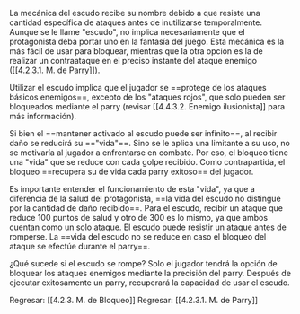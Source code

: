 
La mecánica del escudo recibe su nombre debido a que resiste una cantidad específica de ataques antes de inutilizarse temporalmente. Aunque se le llame "escudo", no implica necesariamente que el protagonista deba portar uno en la fantasía del juego. Esta mecánica es la más fácil de usar para bloquear, mientras que la otra opción es la de realizar un contraataque en el preciso instante del ataque enemigo ([[4.2.3.1. M. de Parry]]). 

Utilizar el escudo implica que el jugador se ==protege de los ataques básicos enemigos==, excepto de los "ataques rojos", que solo pueden ser bloqueados mediante el parry (revisar [[4.4.3.2. Enemigo ilusionista]] para más información).

Si bien el ==mantener activado al escudo puede ser infinito==, al recibir daño se reducirá su =="vida"==. Sino se le aplica una limitante a su uso, no se motivaría al jugador a enfrentarse en combate. Por eso, el bloqueo tiene una "vida" que se reduce con cada golpe recibido. Como contrapartida, el bloqueo ==recupera su de vida cada parry exitoso== del jugador.

Es importante entender el funcionamiento de esta "vida", ya que a diferencia de la salud del protagonista, ==la vida del escudo no distingue por la cantidad de daño recibido==. Para el escudo, recibir un ataque que reduce 100 puntos de salud y otro de 300 es lo mismo, ya que ambos cuentan como un solo ataque. El escudo puede resistir un ataque antes de romperse. La ==vida del escudo no se reduce en caso el bloqueo del ataque se efectúe durante el parry==.

¿Qué sucede si el escudo se rompe? Solo el jugador tendrá la opción de bloquear los ataques enemigos mediante la precisión del parry. Después de ejecutar exitosamente un parry, recuperará la capacidad de usar el escudo.


Regresar: [[4.2.3. M. de Bloqueo]]
Regresar: [[4.2.3.1. M. de Parry]]